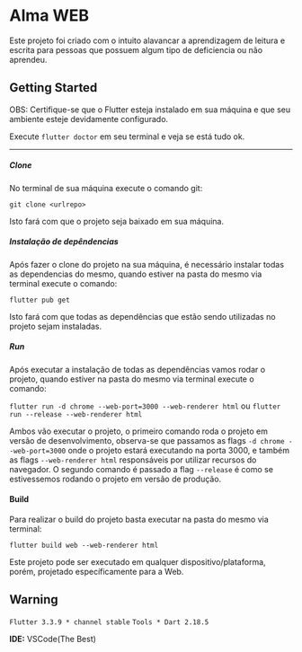 # Alma WEB

Este projeto foi criado com o intuito alavancar a aprendizagem de leitura e escrita para pessoas que possuem algum tipo de deficiencia ou não aprendeu.

## Getting Started

OBS: Certifique-se que o Flutter esteja instalado em sua máquina e que seu ambiente esteje devidamente configurado.

Execute ``` flutter doctor ``` em seu terminal e veja se está tudo ok.

---

##### Clone

No terminal de sua máquina execute o comando git:

```git clone <urlrepo>```

Isto fará com que o projeto seja baixado em sua máquina.

##### Instalação de depêndencias

Após fazer o clone do projeto na sua máquina, é necessário instalar todas as dependencias do mesmo, quando estiver na pasta do mesmo via terminal execute o comando:

```flutter pub get```

Isto fará com que todas as dependências que estão sendo utilizadas no projeto sejam instaladas.

##### Run

Após executar a instalação de todas as dependências vamos rodar o projeto, quando estiver na pasta do mesmo via terminal execute o comando:

``` flutter run -d chrome --web-port=3000 --web-renderer html ``` ou ``` flutter run --release --web-renderer html ```

Ambos vão executar o projeto, o primeiro comando roda o projeto em versão de desenvolvimento, observa-se que passamos as flags ``` -d chrome --web-port=3000 ``` onde o projeto estará executando na porta 3000, e também as flags ``` --web-renderer html ```
responsáveis por utilizar recursos do navegador. O segundo comando é passado a flag ``` --release ``` é como se estivessemos rodando o projeto em versão de produção.

#### Build

Para realizar o build do projeto basta executar na pasta do mesmo via terminal:

``` flutter build web --web-renderer html ```

Este projeto pode ser executado em qualquer dispositivo/plataforma, porém, projetado específicamente para a Web.

## Warning

``` Flutter 3.3.9 * channel stable ```
``` Tools * Dart 2.18.5 ```

**IDE:** VSCode(The Best)

